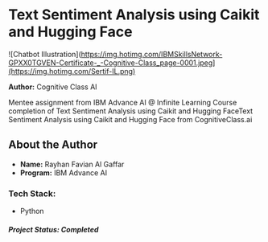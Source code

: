 # Text Sentiment Analysis using Caikit and Hugging Face

![Chatbot Illustration](https://img.hotimg.com/IBMSkillsNetwork-GPXX0TGVEN-Certificate-_-Cognitive-Class_page-0001.jpeg](https://img.hotimg.com/Sertif-IL.png)

**Author:** Cognitive Class AI

Mentee assignment from IBM Advance AI @ Infinite Learning Course completion of Text Sentiment Analysis using Caikit and Hugging FaceText Sentiment Analysis using Caikit and Hugging Face from CognitiveClass.ai

## About the Author
- **Name:** Rayhan Favian Al Gaffar
- **Program:** IBM Advance AI

### Tech Stack:
- Python


##### Project Status: Completed
